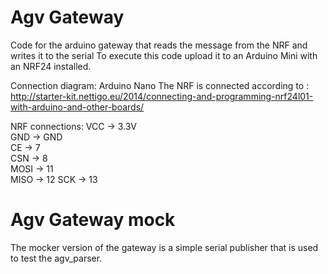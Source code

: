 # Agv Gateway

Code for the arduino gateway that reads the message from the NRF and writes it to the serial
To execute this code upload it to an Arduino Mini with an NRF24 installed.

Connection diagram:
Arduino Nano
The NRF is connected according to : http://starter-kit.nettigo.eu/2014/connecting-and-programming-nrf24l01-with-arduino-and-other-boards/

NRF connections:
VCC -> 3.3V  
GND -> GND  
CE -> 7  
CSN -> 8  
MOSI -> 11  
MISO -> 12 
SCK -> 13

# Agv Gateway mock
The mocker version of the gateway is a simple serial publisher that is used to test the agv_parser.
